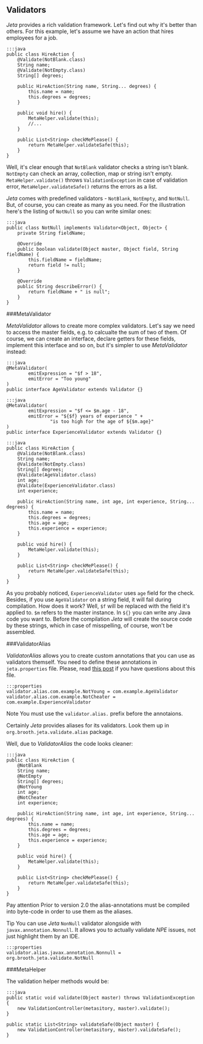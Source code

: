 <div class="page-header">
    <h2>Validators</h2>
</div>

*Jeta* provides a rich validation framework. Let's find out why it's better than others. For this example, let's assume we have an action that hires employees for a job.

    :::java
    public class HireAction {
        @Validate(NotBlank.class)
        String name;
        @Validate(NotEmpty.class)
        String[] degrees;

        public HireAction(String name, String... degrees) {
            this.name = name;
            this.degrees = degrees;
        }

        public void hire() {
            MetaHelper.validate(this);
            //...
        }

        public List<String> checkMePlease() {
            return MetaHelper.validateSafe(this);
        }
    }

Well, it's clear enough that `NotBlank` validator checks a string isn't blank. `NotEmpty` can check an array, collection, map or string isn't empty. `MetaHelper.validate()` throws `ValidationException` in case of validation error, `MetaHelper.validateSafe()` returns the errors as a list.

*Jeta* comes with predefined validators - `NotBlank`, `NotEmpty`, and `NotNull`. But, of course, you can create as many as you need. For the illustration here's the listing of `NotNull` so you can write similar ones:

    :::java
    public class NotNull implements Validator<Object, Object> {
        private String fieldName;

        @Override
        public boolean validate(Object master, Object field, String fieldName) {
            this.fieldName = fieldName;
            return field != null;
        }

        @Override
        public String describeError() {
            return fieldName + " is null";
        }
    }

###MetaValidator

*MetaValidator* allows to create more complex validators. Let's say we need to access the master fields, e.g. to calcualte the sum of two of them. Of course, we can create an interface, declare getters for these fields, implement this interface and so on, but it's simpler to use *MetaValidator* instead:

    :::java
    @MetaValidator(
            emitExpression = "$f > 18",
            emitError = "Too young"
    )
    public interface AgeValidator extends Validator {}

<span/>

    :::java
    @MetaValidator(
            emitExpression = "$f <= $m.age - 18",
            emitError = "${$f} years of experience " +
                    "is too high for the age of ${$m.age}"
    )
    public interface ExperienceValidator extends Validator {}

<span/>

    :::java
    public class HireAction {
        @Validate(NotBlank.class)
        String name;
        @Validate(NotEmpty.class)
        String[] degrees;
        @Validate(AgeValidator.class)
        int age;
        @Validate(ExperienceValidator.class)
        int experience;

        public HireAction(String name, int age, int experience, String... degrees) {
            this.name = name;
            this.degrees = degrees;
            this.age = age;
            this.experience = experience;
        }

        public void hire() {
            MetaHelper.validate(this);
        }

        public List<String> checkMePlease() {
            return MetaHelper.validateSafe(this);
        }
    }

As you probably noticed, `ExperienceValidator` uses `age` field for the check. Besides, if you use `AgeValidator` on a string field, it will fail during compilation. How does it work? Well, `$f` will be replaced with the field it's applied to. `$m` refers to the master instance. In `${}` you can write any Java code you want to. Before the compilation *Jeta* will create the source code by these strings, which in case of misspelling, of course, won't be assembled.

###ValidatorAlias

*ValidatorAlias* allows you to create custom annotations that you can use as validators themself. You need to define these annotations in `jeta.properties` file. Please, read [this post](/guide/config.html) if you have questions about this file.

    :::properties
    validator.alias.com.example.NotYoung = com.example.AgeValidator
    validator.alias.com.example.NotCheater = com.example.ExperienceValidator

<span class="label label-info">Note</span> You must use the `validator.alias.` prefix before the annotaions.

Certainly *Jeta* provides aliases for its validators. Look them up in `org.brooth.jeta.validate.alias` package.

Well, due to *ValidatorAlias* the code looks cleaner:

    :::java
    public class HireAction {
        @NotBlank
        String name;
        @NotEmpty
        String[] degrees;
        @NotYoung
        int age;
        @NotCheater
        int experience;

        public HireAction(String name, int age, int experience, String... degrees) {
            this.name = name;
            this.degrees = degrees;
            this.age = age;
            this.experience = experience;
        }

        public void hire() {
            MetaHelper.validate(this);
        }

        public List<String> checkMePlease() {
            return MetaHelper.validateSafe(this);
        }
    }

<span class="label label-warning">Pay attention</span> Prior to version 2.0 the alias-annotations must be compiled into byte-code in order to use them as the aliases.

<span class="label label-success">Tip</span> You can use *Jeta* `NonNull` validator alongside with `javax.annotation.Nonnull`. It allows you to actually validate *NPE* issues, not just highlight them by an IDE.

    :::properties
    validator.alias.javax.annotation.Nonnull = org.brooth.jeta.validate.NotNull

###MetaHelper

The validation helper methods would be:

    :::java
    public static void validate(Object master) throws ValidationException {
        new ValidationController(metasitory, master).validate();
    }

    public static List<String> validateSafe(Object master) {
        new ValidationController(metasitory, master).validateSafe();
    }

